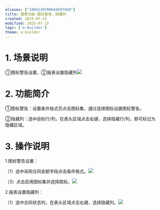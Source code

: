 ```yaml
---
aliases: ["1966130708644697469"]
title: 报表功能-图标警告、隐藏列
created: 2025-07-15
modified: 2025-07-15
tags: ['e-builder']
theme: e-builder
---
```


# 1. 场景说明

①图标警告设置，②报表设置隐藏列![](https://myhelpdoc.oss-cn-heyuan.aliyuncs.com/mdimages/fefa9c4a509606555d48ed5767d999e5.jpg)

#

# 2. 功能简介

①图标警告：设置条件格式页点击图标集，通过选择图标设置图标警告。

②隐藏列：选中目标行/列，在表头区域点击右键，选择隐藏行/列，即可标记为隐藏区域。

#

# 3. 操作说明

1.图标警告设置：

（1）选中采购合同金额字段点击条件格式。![](https://myhelpdoc.oss-cn-heyuan.aliyuncs.com/mdimages/6f471d374c83f1aa9a79bdf90d96a192.jpg)

（3）点击启用图标集并选择图标。![](https://myhelpdoc.oss-cn-heyuan.aliyuncs.com/mdimages/39e4d9e878bb28149a714bba049d4ac0.jpg)

2.报表设置隐藏列：

（1）选中合同状态列，在表头区域点击右键，选择隐藏列。![](https://myhelpdoc.oss-cn-heyuan.aliyuncs.com/mdimages/c4dab13d141832230fb5b2e033a5112f.jpg)

